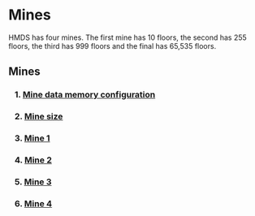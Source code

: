 # Mines

HMDS has four mines. The first mine has 10 floors, the second has 255 floors, the third has 999 floors and the final has 65,535 floors. 

## Mines
### &ensp; 1. [Mine data memory configuration](mine_memory.md)
### &ensp; 2. [Mine size](./mine_size/mine_size.md)
### &ensp; 3. [Mine 1](./mine_data_1/mine_1.md)
### &ensp; 4. [Mine 2](./mine_data_2/mine_2.md)
### &ensp; 5. [Mine 3](./mine_data_3/mine_3.md)
### &ensp; 6. [Mine 4](./mine_data_4/mine_4.md)